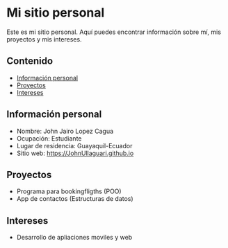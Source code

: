# Mi sitio personal
Este es mi sitio personal. Aquí puedes encontrar información sobre mí, mis
proyectos y mis intereses.
## Contenido
* [Información personal](#información-personal)
* [Proyectos](#proyectos)
* [Intereses](#intereses)
## Información personal
* Nombre: John Jairo Lopez Cagua
* Ocupación: Estudiante
* Lugar de residencia: Guayaquil-Ecuador
* Sitio web: https://JohnUllaguari.github.io
## Proyectos
* Programa para bookingfligths (POO)
* App de contactos (Estructuras de datos)
## Intereses
* Desarrollo de apliaciones moviles y web
